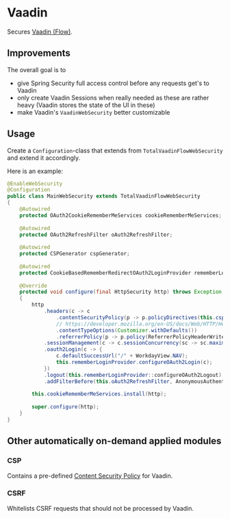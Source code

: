 # Vaadin

Secures [Vaadin (Flow)](https://github.com/vaadin/platform).

## Improvements

The overall goal is to
* give Spring Security full access control before any requests get's to Vaadin
* only create Vaadin Sessions when really needed as these are rather heavy (Vaadin stores the state of the UI in these)
* make Vaadin's ``VaadinWebSecurity`` better customizable

## Usage

Create a ``Configuration``-class that extends from ``TotalVaadinFlowWebSecurity`` and extend it accordingly.

Here is an example:
```java
@EnableWebSecurity
@Configuration
public class MainWebSecurity extends TotalVaadinFlowWebSecurity
{
    @Autowired
    protected OAuth2CookieRememberMeServices cookieRememberMeServices;
    
    @Autowired
    protected OAuth2RefreshFilter oAuth2RefreshFilter;
    
    @Autowired
    protected CSPGenerator cspGenerator;
    
    @Autowired
    protected CookieBasedRememberRedirectOAuth2LoginProvider rememberLoginProvider;
    
    @Override
    protected void configure(final HttpSecurity http) throws Exception
    {
        http
            .headers(c -> c
                .contentSecurityPolicy(p -> p.policyDirectives(this.cspGenerator.buildCSP()))
                // https://developer.mozilla.org/en-US/docs/Web/HTTP/Headers/X-Content-Type-Options
                .contentTypeOptions(Customizer.withDefaults())
                .referrerPolicy(p -> p.policy(ReferrerPolicyHeaderWriter.ReferrerPolicy.SAME_ORIGIN)))
            .sessionManagement(c -> c.sessionConcurrency(sc -> sc.maximumSessions(5)))
            .oauth2Login(c -> {
                c.defaultSuccessUrl("/" + WorkdayView.NAV);
                this.rememberLoginProvider.configureOAuth2Login(c);
            })
            .logout(this.rememberLoginProvider::configureOAuth2Logout)
            .addFilterBefore(this.oAuth2RefreshFilter, AnonymousAuthenticationFilter.class);
        
        this.cookieRememberMeServices.install(http);
        
        super.configure(http);
    }
}
```

## Other automatically on-demand applied modules

### CSP

Contains a pre-defined [Content Security Policy](../csp/) for Vaadin.

### CSRF

Whitelists CSRF requests that should not be processed by Vaadin.
